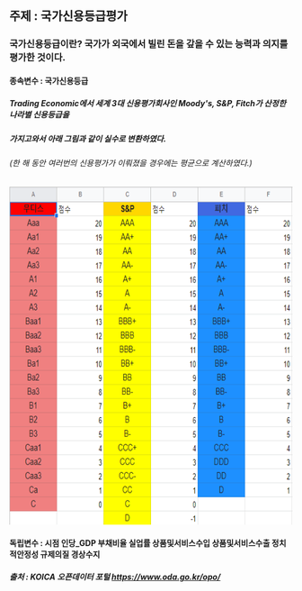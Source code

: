 ## 주제 : 국가신용등급평가

### 국가신용등급이란? 국가가 외국에서 빌린 돈을 갚을 수 있는 능력과 의지를 평가한 것이다. 

#### 종속변수 : 국가신용등급
##### Trading Economic에서 세계 3대 신용평가회사인 Moody's, S&P, Fitch가 산정한 나라별 신용등급을
##### 가지고와서 아래 그림과 같이 실수로 변환하였다.
###### (한 해 동안 여러번의 신용평가가 이뤄졌을 경우에는  평균으로 계산하였다.)
<img src="datasets\신용등급 점수기준.png" width="700" height="600"/>  

#### 독립변수 : 시점	인당_GDP	부채비율	실업률	상품및서비스수입	상품및서비스수출	정치적안정성	규제의질	경상수지
##### 출처 : KOICA 오픈데이터 포털 https://www.oda.go.kr/opo/